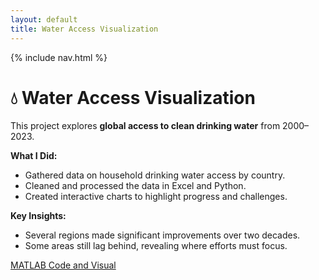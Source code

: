 ```yaml
---
layout: default
title: Water Access Visualization
---
```


{% include nav.html %}

# 💧 Water Access Visualization

This project explores **global access to clean drinking water** from 2000–2023.

**What I Did:**
- Gathered data on household drinking water access by country.
- Cleaned and processed the data in Excel and Python.
- Created interactive charts to highlight progress and challenges.

**Key Insights:**
- Several regions made significant improvements over two decades.
- Some areas still lag behind, revealing where efforts must focus.

[MATLAB Code and Visual](https://tuprd-my.sharepoint.com/:b:/g/personal/tus91730_temple_edu/EdNTPktiopdFqt6VbFbwLJQBbjMe3j9fEvDujnNibm3BfQ?e=axpE9q)
